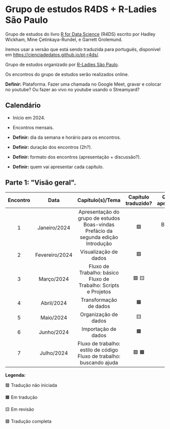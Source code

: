 # Grupo de estudos R4DS + R-Ladies São Paulo

Grupo de estudos do livro [R for Data Science](https://r4ds.hadley.nz/) (R4DS) escrito por Hadley Wickham, Mine Çetinkaya-Rundel, e Garrett Grolemund.

Iremos usar a versão que está sendo traduzida para português, disponível em <https://cienciadedatos.github.io/pt-r4ds/>.

Grupo de estudos organizado por [R-Ladies São Paulo](https://rladies-sp.org).

Os encontros do grupo de estudos serão realizados online.

**Definir:** Plataforma. Fazer uma chamada no Google Meet, gravar e colocar no youtube? Ou fazer ao vivo no youtube usando o Streamyard?

## Calendário

-   Início em 2024.

-   Encontros mensais.

-   **Definir:** dia da semana e horário para os encontros.

-   **Definir:** duração dos encontros (2h?).

-   **Definir:** formato dos encontros (apresentação + discussão?).

-   **Definir:** quem vai apresentar cada capítulo.

## **Parte 1**: "Visão geral".

| Encontro |      Data      |                                  Capítulo(s)/Tema                                  | Capítulo traduzido? | Quem apresenta |
|:--------:|:--------------:|:----------------------------------------------------------------------------------:|:-------------------:|:--------------:|
|    1     |  Janeiro/2024  | Apresentação do grupo de estudos Boas-vindas Prefácio da segunda edição Introdução |         🟩          |  Beatriz Milz  |
|    2     | Fevereiro/2024 |                               Visualização de dados                                |         🟩          |                |
|    3     |   Março/2024   |          Fluxo de Trabalho: básico Fluxo de Trabalho: Scripts e Projetos           |        🟩 🟨        |                |
|    4     |   Abril/2024   |                               Transformação de dados                               |         🟧          |                |
|    5     |   Maio/2024    |                                Organização de dados                                |         🟨          |                |
|    6     |   Junho/2024   |                                Importação de dados                                 |         🟧          |                |
|    7     |   Julho/2024   |       Fluxo de trabalho: estilo de código Fluxo de trabalho: buscando ajuda        |        🟩 🟧        |                |

**Legenda:**

🟥 Tradução não iniciada

🟧 Em tradução

🟨 Em revisão

🟩 Tradução completa

